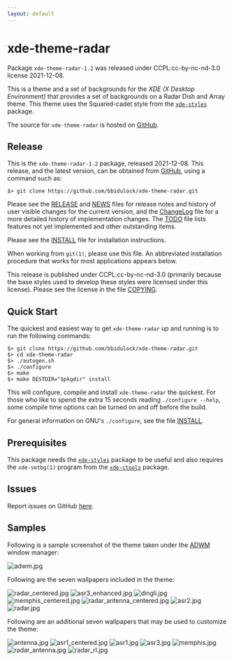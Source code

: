 ```yaml
---
layout: default
---
```

[xde-theme-radar -- read me first file.  2021-12-08]: #

xde-theme-radar
===============

Package `xde-theme-radar-1.2` was released under CCPL:cc-by-nc-nd-3.0
license 2021-12-08.

This is a theme and a set of backgrounds for the _XDE (X Desktop
Environment)_ that provides a set of backgrounds on
a Radar Dish and Array theme.
This theme uses the Squared-cadet style from the [`xde-styles`][11]
package.

The source for `xde-theme-radar` is hosted on [GitHub][1].


Release
-------

This is the `xde-theme-radar-1.2` package, released 2021-12-08.
This release, and the latest version, can be obtained from [GitHub][1],
using a command such as:

    $> git clone https://github.com/bbidulock/xde-theme-radar.git

Please see the [RELEASE][3] and [NEWS][4] files for release notes and
history of user visible changes for the current version, and the
[ChangeLog][5] file for a more detailed history of implementation
changes.  The [TODO][6] file lists features not yet implemented and
other outstanding items.

Please see the [INSTALL][8] file for installation instructions.

When working from `git(1)`, please use this file.  An abbreviated
installation procedure that works for most applications appears below.

This release is published under CCPL:cc-by-nc-nd-3.0 (primarily because
the base styles used to develop these styles were licensed under this
license).
Please see the license in the file [COPYING][10].


Quick Start
-----------

The quickest and easiest way to get `xde-theme-radar` up and
running is to run the following commands:

    $> git clone https://github.com/bbidulock/xde-theme-radar.git
    $> cd xde-theme-radar
    $> ./autogen.sh
    $> ./configure
    $> make
    $> make DESTDIR="$pkgdir" install

This will configure, compile and install `xde-theme-radar` the
quickest.  For those who like to spend the extra 15 seconds reading
`./configure --help`, some compile time options can be turned on and off
before the build.

For general information on GNU's `./configure`, see the file
[INSTALL][8].


Prerequisites
-------------

This package needs the [`xde-styles`][11] package to be useful and also
requires the `xde-setbg(1)` program from the [`xde-ctools`][12] package.


Issues
------

Report issues on GitHub [here][2].


Samples
-------

Following is a sample screenshot of the theme taken under the [ADWM][13]
window manager:

![adwm.jpg](scrot/adwm.jpg "Wallpaper #1")

Following are the seven wallpapers included in the theme:

![radar_centered.jpg](images/radar_centered.jpg "Wallpaper #1")
![asr3_enhanced.jpg](images/asr3_enhanced.jpg "Wallpaper #2")
![dingli.jpg](images/dingli.jpg "Wallpaper #3")
![memphis_centered.jpg](images/memphis_centered.jpg "Wallpaper #4")
![radar_antenna_centered.jpg](images/radar_antenna_centered.jpg "Wallpaper #5")
![asr2.jpg](images/asr2.jpg "Wallpaper #6")
![radar.jpg](images/radar.jpg "Wallpaper #7")

Following are an additional seven wallpapers that may be used to
customize the theme:

![antenna.jpg](images/antenna.jpg "Additional Image #1")
![asr1_centered.jpg](images/asr1_centered.jpg "Additional Image #2")
![asr1.jpg](images/asr1.jpg "Additional Image #3")
![asr3.jpg](images/asr3.jpg "Additional Image #4")
![memphis.jpg](images/memphis.jpg "Additional Image #5")
![radar_antenna.jpg](images/radar_antenna.jpg "Additional Image #6")
![radar_rl.jpg](images/radar_rl.jpg "Additional Image #7")



[1]: https://github.com/bbidulock/xde-theme-radar
[2]: https://github.com/bbidulock/xde-theme-radar/issues
[3]: https://github.com/bbidulock/xde-theme-radar/blob/1.2/RELEASE
[4]: https://github.com/bbidulock/xde-theme-radar/blob/1.2/NEWS
[5]: https://github.com/bbidulock/xde-theme-radar/blob/1.2/ChangeLog
[6]: https://github.com/bbidulock/xde-theme-radar/blob/1.2/TODO
[7]: https://github.com/bbidulock/xde-theme-radar/blob/1.2/COMPLIANCE
[8]: https://github.com/bbidulock/xde-theme-radar/blob/1.2/INSTALL
[9]: https://github.com/bbidulock/xde-theme-radar/blob/1.2/LICENSE
[10]: https://github.com/bbidulock/xde-theme-radar/blob/1.2/COPYING
[11]: https://github.com/bbidulock/xde-styles
[12]: https://github.com/bbidulock/xde-ctools
[13]: https://bbidulock.github.io/adwm

[ vim: set ft=markdown sw=4 tw=72 nocin nosi fo+=tcqlorn spell: ]: #
